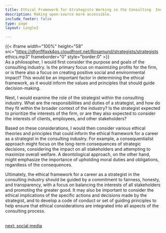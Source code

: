 ```yaml
---
title: Ethical Framework for Strategists Working in the Consulting  Industry
description: Making open-source more accessible.
include_footer: false
type: page
layout: single2

---
```


{{< iframe width="100%" height="58" src="https://dfgnflfqxk4ps.cloudfront.net/Rosamund/strategists/strategists ethics.mp3" frameborder="0" style="border:0" >}}<br>
As a philosopher, I would first consider the purpose and goals of the consulting industry. Is the primary focus on maximizing profits for the firm, or is there also a focus on creating positive social and environmental impact? This would be an important factor in determining the ethical framework, as it would inform the values and principles that should guide decision-making.

Next, I would examine the role of the strategist within the consulting industry. What are the responsibilities and duties of a strategist, and how do they fit within the broader context of the industry? Is the strategist expected to prioritize the interests of the firm, or are they also expected to consider the interests of clients, employees, and other stakeholders?

Based on these considerations, I would then consider various ethical theories and principles that could inform the ethical framework for a career as a strategist in the consulting industry. For example, a consequentialist approach might focus on the long-term consequences of strategic decisions, considering the impact on all stakeholders and attempting to maximize overall welfare. A deontological approach, on the other hand, might emphasize the importance of upholding moral duties and obligations, regardless of the consequences.

Ultimately, the ethical framework for a career as a strategist in the consulting industry should be guided by a commitment to fairness, honesty, and transparency, with a focus on balancing the interests of all stakeholders and promoting the greater good. It may also be important to consider the ethical implications of the specific actions and decisions made by the strategist, and to develop a code of conduct or set of guiding principles to help ensure that ethical considerations are integrated into all aspects of the consulting process.

<br>
<a href="https://insights.workdojos.com/strategists/social">next: social media</a>
</p>